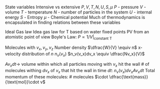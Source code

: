 State variables
Intensive vs extensive
	$P, V, T, N, U, S, \mu$
		$P$ - pressure
		$V$ - volume
		$T$ - temperature
		$N$ - number of particles in the system
		$U$ - internal energy
		$S$ - Entropy
		$\mu$ - Chemical potential
	Much of thermodynamics is encapsulated in finding relations between these variables

Ideal Gas law
	Idea gas law for T based on water fixed points
	PV from an atomistic point of view
	Boyle's Law: $P ∝ 1/V |_{\text{constant T}}$

Molecules with $v_x, v_y, v_z$
	Number density $\dfrac{W}{V} \equiv n$
	x- velocity distribution of $n$ $n_v(v_x)$
	$n_v(v_x)dv_x \equiv \dfrac{Nv_x}{V}$

$Av_xdt \to$ volume within which all particles moving with $v_x$ hit the wall
	# of molecules withing $dv_x$ of $v_x$ that hit the wall in time $dt$:
		$n_v(v_x)dv_xAv_xdt$
	Total momentum of these molecules: # molecules $\cdot \dfrac{\text{mass}}{\text{mol}}\cdot v$
